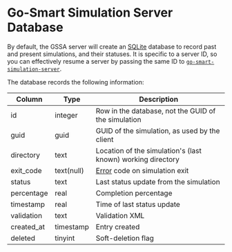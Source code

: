 # Go-Smart Simulation Server Database

By default, the GSSA server will create an [SQLite](https://www.sqlite.org/)
database to record past and present simulations, and their statuses. It is
specific to a server ID, so you can effectively resume a server by passing the
same ID to
[`go-smart-simulation-server`](executables.md#go-smart-simulation-server).

The database records the following information:

Column | Type | Description
-------|------|------------
id | integer | Row in the database, not the GUID of the simulation
guid | guid | GUID of the simulation, as used by the client
directory | text | Location of the simulation's (last known) working directory
exit_code | text(null) | [Error](../errors.md) code on simulation exit
status | text | Last status update from the simulation
percentage | real | Completion percentage
timestamp | real | Time of last status update
validation | text | Validation XML
created_at | timestamp | Entry created
deleted | tinyint | Soft-deletion flag
